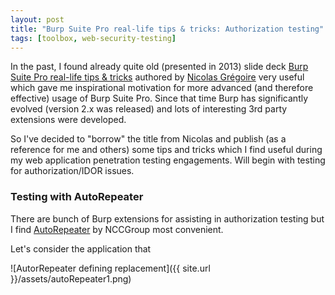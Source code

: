 ```yaml
---
layout: post
title: "Burp Suite Pro real-life tips & tricks: Authorization testing"
tags: [toolbox, web-security-testing]
---
```


In the past, I found already quite old (presented in 2013) slide deck [Burp Suite Pro real-life tips & tricks](https://www.agarri.fr/docs/HiP2k13-Burp_Pro_Tips_and_Tricks.pdf) authored by [Nicolas Grégoire](https://www.agarri.fr/en/index.html) very useful which gave me inspirational motivation for more advanced (and therefore effective) usage of Burp Suite Pro. Since that time Burp has significantly evolved (version 2.x was released) and lots of interesting 3rd party extensions were developed.

So I've decided to "borrow" the title from Nicolas and publish (as a reference for me and others) some tips and tricks which I find useful during my web application penetration testing engagements. Will begin with testing for authorization/IDOR issues.

### Testing with AutoRepeater

There are bunch of Burp extensions for assisting in authorization testing but I find [AutoRepeater](https://github.com/nccgroup/AutoRepeater) by NCCGroup most convenient.

Let's consider the application that  

![AutorRepeater defining replacement]({{ site.url }}/assets/autoRepeater1.png)
